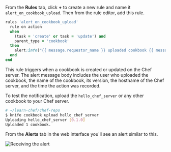 From the **Rules** tab, click **+** to create a new rule and name it `alert_on_cookbook_upload`. Then from the rule editor, add this rule.

```ruby
rules 'alert_on_cookbook_upload'
  rule on action
  when
    (task = 'create' or task = 'update') and
    parent_type = 'cookbook'
  then
    alert:info("{{ message.requestor_name }} uploaded cookbook {{ message.parent_name }} version {{ message.entity_name }} to {{ message.service_hostname }} at {{ message.recorded_at }}.")
  end
end
```

This rule triggers when a cookbook is created or updated on the Chef server. The alert message body includes the user who uploaded the cookbook, the name of the cookbook, its version, the hostname of the Chef server, and the time the action was recorded.

To test the notification, upload the `hello_chef_server` or any other cookbook to your Chef server.

```bash
# ~/learn-chef/chef-repo
$ knife cookbook upload hello_chef_server
Uploading hello_chef_server [0.1.0]
Uploaded 1 cookbook.
```

From the **Alerts** tab in the web interface you'll see an alert similar to this.

![Receiving the alert](chef-analytics/alert-cookbook-upload.png)
